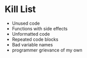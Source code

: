 Kill List
=========
* Unused code
* Functions with side effects
* Unformatted code
* Repeated code blocks
* Bad variable names
* programmer grievance of my own

